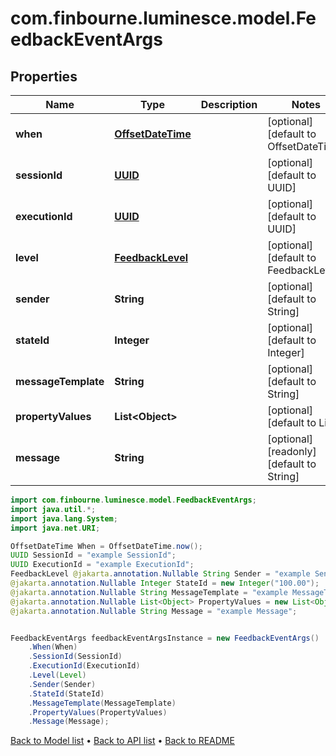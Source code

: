 # com.finbourne.luminesce.model.FeedbackEventArgs

## Properties

Name | Type | Description | Notes
------------ | ------------- | ------------- | -------------
**when** | [**OffsetDateTime**](OffsetDateTime.md) |  | [optional] [default to OffsetDateTime]
**sessionId** | [**UUID**](UUID.md) |  | [optional] [default to UUID]
**executionId** | [**UUID**](UUID.md) |  | [optional] [default to UUID]
**level** | [**FeedbackLevel**](FeedbackLevel.md) |  | [optional] [default to FeedbackLevel]
**sender** | **String** |  | [optional] [default to String]
**stateId** | **Integer** |  | [optional] [default to Integer]
**messageTemplate** | **String** |  | [optional] [default to String]
**propertyValues** | **List&lt;Object&gt;** |  | [optional] [default to List<Object>]
**message** | **String** |  | [optional] [readonly] [default to String]

```java
import com.finbourne.luminesce.model.FeedbackEventArgs;
import java.util.*;
import java.lang.System;
import java.net.URI;

OffsetDateTime When = OffsetDateTime.now();
UUID SessionId = "example SessionId";
UUID ExecutionId = "example ExecutionId";
FeedbackLevel @jakarta.annotation.Nullable String Sender = "example Sender";
@jakarta.annotation.Nullable Integer StateId = new Integer("100.00");
@jakarta.annotation.Nullable String MessageTemplate = "example MessageTemplate";
@jakarta.annotation.Nullable List<Object> PropertyValues = new List<Object>();
@jakarta.annotation.Nullable String Message = "example Message";


FeedbackEventArgs feedbackEventArgsInstance = new FeedbackEventArgs()
    .When(When)
    .SessionId(SessionId)
    .ExecutionId(ExecutionId)
    .Level(Level)
    .Sender(Sender)
    .StateId(StateId)
    .MessageTemplate(MessageTemplate)
    .PropertyValues(PropertyValues)
    .Message(Message);
```


[Back to Model list](../README.md#documentation-for-models) &#8226; [Back to API list](../README.md#documentation-for-api-endpoints) &#8226; [Back to README](../README.md)
